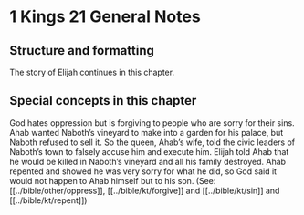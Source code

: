 # 1 Kings 21 General Notes
## Structure and formatting

The story of Elijah continues in this chapter.

## Special concepts in this chapter

God hates oppression but is forgiving to people who are sorry for their sins. Ahab wanted Naboth’s vineyard to make into a garden for his palace, but Naboth refused to sell it. So the queen, Ahab’s wife, told the civic leaders of Naboth’s town to falsely accuse him and execute him. Elijah told Ahab that he would be killed in Naboth’s vineyard and all his family destroyed. Ahab repented and showed he was very sorry for what he did, so God said it would not happen to Ahab himself but to his son. (See: [[../bible/other/oppress]], [[../bible/kt/forgive]] and [[../bible/kt/sin]] and [[../bible/kt/repent]])
